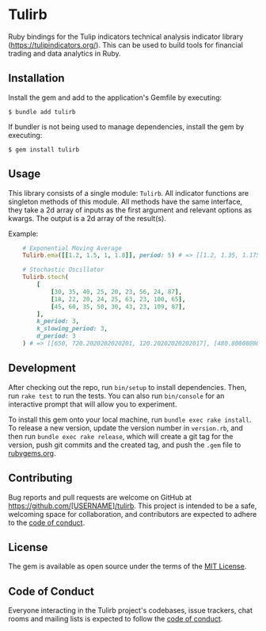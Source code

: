 # Tulirb
Ruby bindings for the Tulip indicators technical analysis indicator library (https://tulipindicators.org/). This can be used to build tools for financial trading and data analytics in Ruby.

## Installation

Install the gem and add to the application's Gemfile by executing:

    $ bundle add tulirb

If bundler is not being used to manage dependencies, install the gem by executing:

    $ gem install tulirb

## Usage

This library consists of a single module: `Tulirb`. All indicator functions are singleton methods of this module. All methods have the same interface, they take a 2d array of inputs as the first argument and relevant options as kwargs. The output is a 2d array of the result(s).

Example:

```ruby
    # Exponential Moving Average
    Tulirb.ema([[1.2, 1.5, 1, 1.8]], period: 5) # => [[1.2, 1.35, 1.175, 1.4875]]

    # Stochastic Oscillator
    Tulirb.stoch(
        [
            [30, 35, 40, 25, 20, 23, 56, 24, 87],
            [18, 22, 20, 24, 25, 63, 23, 100, 65],
            [45, 60, 35, 50, 30, 43, 23, 109, 87],
        ],
        k_period: 3,
        k_slowing_period: 3,
        d_period: 3
    ) # => [[650, 720.2020202020201, 120.20202020202017], [480.80808080808083, 690.0673400673401, 496.80134680134677]]
```

## Development

After checking out the repo, run `bin/setup` to install dependencies. Then, run `rake test` to run the tests. You can also run `bin/console` for an interactive prompt that will allow you to experiment.

To install this gem onto your local machine, run `bundle exec rake install`. To release a new version, update the version number in `version.rb`, and then run `bundle exec rake release`, which will create a git tag for the version, push git commits and the created tag, and push the `.gem` file to [rubygems.org](https://rubygems.org).

## Contributing

Bug reports and pull requests are welcome on GitHub at https://github.com/[USERNAME]/tulirb. This project is intended to be a safe, welcoming space for collaboration, and contributors are expected to adhere to the [code of conduct](https://github.com/[USERNAME]/tulirb/blob/main/CODE_OF_CONDUCT.md).

## License

The gem is available as open source under the terms of the [MIT License](https://opensource.org/licenses/MIT).

## Code of Conduct

Everyone interacting in the Tulirb project's codebases, issue trackers, chat rooms and mailing lists is expected to follow the [code of conduct](https://github.com/[USERNAME]/tulirb/blob/main/CODE_OF_CONDUCT.md).
